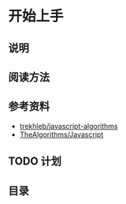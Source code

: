 # 开始上手

<TimeToRead />

## 说明

## 阅读方法

## 参考资料

- [trekhleb/javascript-algorithms](https://github.com/trekhleb/javascript-algorithms/blob/master/README.zh-CN.md)
- [TheAlgorithms/Javascript](https://github.com/TheAlgorithms/Javascript/blob/master/DIRECTORY.md)

## TODO 计划

## 目录

<GlobalTableOfContents />